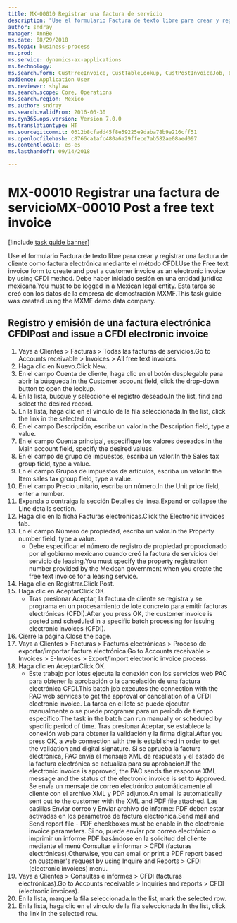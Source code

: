```yaml
--- 
title: MX-00010 Registrar una factura de servicio
description: "Use el formulario Factura de texto libre para crear y registrar una factura de cliente como factura electrónica mediante el método CFDI."
author: sndray
manager: AnnBe
ms.date: 08/29/2018
ms.topic: business-process
ms.prod: 
ms.service: dynamics-ax-applications
ms.technology: 
ms.search.form: CustFreeInvoice, CustTableLookup, CustPostInvoiceJob, EInvoiceCFDIJournal_AR
audience: Application User
ms.reviewer: shylaw
ms.search.scope: Core, Operations
ms.search.region: Mexico
ms.author: sndray
ms.search.validFrom: 2016-06-30
ms.dyn365.ops.version: Version 7.0.0
ms.translationtype: HT
ms.sourcegitcommit: 0312b8cfadd45f8e59225e9daba78b9e216cff51
ms.openlocfilehash: c8766ca1afc480a6a29ffece7ab582ae08aed097
ms.contentlocale: es-es
ms.lasthandoff: 09/14/2018

---
```

# <a name="mx-00010-post-a-free-text-invoice"></a><span data-ttu-id="0607d-103">MX-00010 Registrar una factura de servicio</span><span class="sxs-lookup"><span data-stu-id="0607d-103">MX-00010 Post a free text invoice</span></span>

[!include [task guide banner](../../includes/task-guide-banner.md)]

<span data-ttu-id="0607d-104">Use el formulario Factura de texto libre para crear y registrar una factura de cliente como factura electrónica mediante el método CFDI.</span><span class="sxs-lookup"><span data-stu-id="0607d-104">Use the Free text invoice form to create and post a customer invoice as an electronic invoice by using CFDI method.</span></span> <span data-ttu-id="0607d-105">Debe haber iniciado sesión en una entidad jurídica mexicana.</span><span class="sxs-lookup"><span data-stu-id="0607d-105">You must to be logged in a Mexican legal entity.</span></span> <span data-ttu-id="0607d-106">Esta tarea se creó con los datos de la empresa de demostración MXMF.</span><span class="sxs-lookup"><span data-stu-id="0607d-106">This task guide was created using the MXMF demo data company.</span></span>


## <a name="post-and-issue-a-cfdi-electronic-invoice"></a><span data-ttu-id="0607d-107">Registro y emisión de una factura electrónica CFDI</span><span class="sxs-lookup"><span data-stu-id="0607d-107">Post and issue a CFDI electronic invoice</span></span>
1. <span data-ttu-id="0607d-108">Vaya a Clientes > Facturas > Todas las facturas de servicios.</span><span class="sxs-lookup"><span data-stu-id="0607d-108">Go to Accounts receivable > Invoices > All free text invoices.</span></span>
2. <span data-ttu-id="0607d-109">Haga clic en Nuevo.</span><span class="sxs-lookup"><span data-stu-id="0607d-109">Click New.</span></span>
3. <span data-ttu-id="0607d-110">En el campo Cuenta de cliente, haga clic en el botón desplegable para abrir la búsqueda.</span><span class="sxs-lookup"><span data-stu-id="0607d-110">In the Customer account field, click the drop-down button to open the lookup.</span></span>
4. <span data-ttu-id="0607d-111">En la lista, busque y seleccione el registro deseado.</span><span class="sxs-lookup"><span data-stu-id="0607d-111">In the list, find and select the desired record.</span></span>
5. <span data-ttu-id="0607d-112">En la lista, haga clic en el vínculo de la fila seleccionada.</span><span class="sxs-lookup"><span data-stu-id="0607d-112">In the list, click the link in the selected row.</span></span>
6. <span data-ttu-id="0607d-113">En el campo Descripción, escriba un valor.</span><span class="sxs-lookup"><span data-stu-id="0607d-113">In the Description field, type a value.</span></span>
7. <span data-ttu-id="0607d-114">En el campo Cuenta principal, especifique los valores deseados.</span><span class="sxs-lookup"><span data-stu-id="0607d-114">In the Main account field, specify the desired values.</span></span>
8. <span data-ttu-id="0607d-115">En el campo de grupo de impuestos, escriba un valor.</span><span class="sxs-lookup"><span data-stu-id="0607d-115">In the Sales tax group field, type a value.</span></span>
9. <span data-ttu-id="0607d-116">En el campo Grupos de impuestos de artículos, escriba un valor.</span><span class="sxs-lookup"><span data-stu-id="0607d-116">In the Item sales tax group field, type a value.</span></span>
10. <span data-ttu-id="0607d-117">En el campo Precio unitario, escriba un número.</span><span class="sxs-lookup"><span data-stu-id="0607d-117">In the Unit price field, enter a number.</span></span>
11. <span data-ttu-id="0607d-118">Expanda o contraiga la sección Detalles de línea.</span><span class="sxs-lookup"><span data-stu-id="0607d-118">Expand or collapse the Line details section.</span></span>
12. <span data-ttu-id="0607d-119">Haga clic en la ficha Facturas electrónicas.</span><span class="sxs-lookup"><span data-stu-id="0607d-119">Click the Electronic invoices tab.</span></span>
13. <span data-ttu-id="0607d-120">En el campo Número de propiedad, escriba un valor.</span><span class="sxs-lookup"><span data-stu-id="0607d-120">In the Property number field, type a value.</span></span>
    * <span data-ttu-id="0607d-121">Debe especificar el número de registro de propiedad proporcionado por el gobierno mexicano cuando creó la factura de servicios del servicio de leasing.</span><span class="sxs-lookup"><span data-stu-id="0607d-121">You must specify the property registration number provided by the Mexican government when you create the free text invoice for a leasing service.</span></span>  
14. <span data-ttu-id="0607d-122">Haga clic en Registrar.</span><span class="sxs-lookup"><span data-stu-id="0607d-122">Click Post.</span></span>
15. <span data-ttu-id="0607d-123">Haga clic en Aceptar</span><span class="sxs-lookup"><span data-stu-id="0607d-123">Click OK.</span></span>
    * <span data-ttu-id="0607d-124">Tras presionar Aceptar, la factura de cliente se registra y se programa en un procesamiento de lote concreto para emitir facturas electrónicas (CFDI).</span><span class="sxs-lookup"><span data-stu-id="0607d-124">After you press OK, the customer invoice is posted and scheduled in a specific batch processing for issuing electronic invoices (CFDI).</span></span>  
16. <span data-ttu-id="0607d-125">Cierre la página.</span><span class="sxs-lookup"><span data-stu-id="0607d-125">Close the page.</span></span>
17. <span data-ttu-id="0607d-126">Vaya a Clientes > Facturas > Facturas electrónicas > Proceso de exportar/importar factura electrónica.</span><span class="sxs-lookup"><span data-stu-id="0607d-126">Go to Accounts receivable > Invoices > E-Invoices > Export/import electronic invoice process.</span></span>
18. <span data-ttu-id="0607d-127">Haga clic en Aceptar</span><span class="sxs-lookup"><span data-stu-id="0607d-127">Click OK.</span></span>
    * <span data-ttu-id="0607d-128">Este trabajo por lotes ejecuta la conexión con los servicios web PAC para obtener la aprobación o la cancelación de una factura electrónica CFDI.</span><span class="sxs-lookup"><span data-stu-id="0607d-128">This batch job executes the connection with the PAC web services to get the approval or cancellation of a CFDI electronic invoice.</span></span> <span data-ttu-id="0607d-129">La tarea en el lote se puede ejecutar manualmente o se puede programar para un período de tiempo específico.</span><span class="sxs-lookup"><span data-stu-id="0607d-129">The task in the batch can run manually or scheduled by specific period of time.</span></span>    <span data-ttu-id="0607d-130">Tras presionar Aceptar, se establece la conexión web para obtener la validación y la firma digital.</span><span class="sxs-lookup"><span data-stu-id="0607d-130">After you press OK, a web connection with the  is established in order to get the validation and digital signature.</span></span> <span data-ttu-id="0607d-131">Si se aprueba la factura electrónica, PAC envía el mensaje XML de respuesta y el estado de la factura electrónica se actualiza para su aprobación.</span><span class="sxs-lookup"><span data-stu-id="0607d-131">If the electronic invoice is approved,  the PAC sends the response XML message and the status of the electronic invoice is set to Approved.</span></span> <span data-ttu-id="0607d-132">Se envía un mensaje de correo electrónico automáticamente al cliente con el archivo XML y PDF adjunto.</span><span class="sxs-lookup"><span data-stu-id="0607d-132">An email is automatically sent out to the customer with the XML and PDF file attached.</span></span> <span data-ttu-id="0607d-133">Las casillas Enviar correo y Enviar archivo de informe: PDF deben estar activadas en los parámetros de factura electrónica.</span><span class="sxs-lookup"><span data-stu-id="0607d-133">Send mail and Send report file - PDF checkboxes must be enable in the electronic invoice parameters.</span></span> <span data-ttu-id="0607d-134">Si no, puede enviar por correo electrónico o imprimir un informe PDF basándose en la solicitud del cliente mediante el menú Consultar e informar > CFDI (facturas electrónicas).</span><span class="sxs-lookup"><span data-stu-id="0607d-134">Otherwise, you can email or print a PDF report based on customer's request by using Inquire and Reports > CFDI (electronic invoices) menu.</span></span>    
19. <span data-ttu-id="0607d-135">Vaya a Clientes > Consultas e informes > CFDI (facturas electrónicas).</span><span class="sxs-lookup"><span data-stu-id="0607d-135">Go to Accounts receivable > Inquiries and reports > CFDI (electronic invoices).</span></span>
20. <span data-ttu-id="0607d-136">En la lista, marque la fila seleccionada.</span><span class="sxs-lookup"><span data-stu-id="0607d-136">In the list, mark the selected row.</span></span>
21. <span data-ttu-id="0607d-137">En la lista, haga clic en el vínculo de la fila seleccionada.</span><span class="sxs-lookup"><span data-stu-id="0607d-137">In the list, click the link in the selected row.</span></span>


